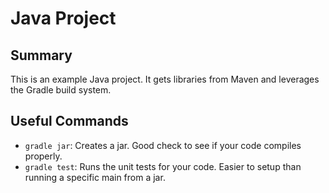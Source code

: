 # Java Project

## Summary
This is an example Java project. It gets libraries from Maven and leverages the Gradle build system.

## Useful Commands

* `gradle jar`: Creates a jar. Good check to see if your code compiles properly.
* `gradle test`: Runs the unit tests for your code. Easier to setup than running a specific main from a jar.